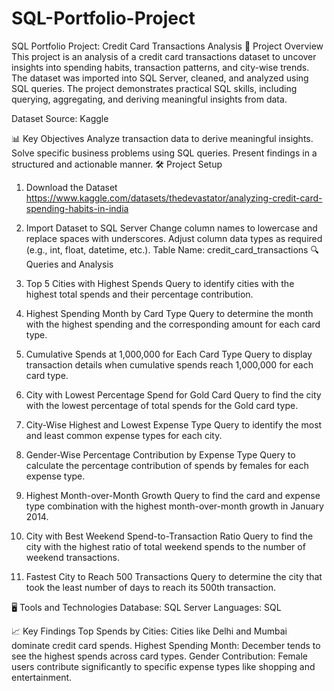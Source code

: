 # SQL-Portfolio-Project
SQL Portfolio Project: Credit Card Transactions Analysis
📄 Project Overview
This project is an analysis of a credit card transactions dataset to uncover insights into spending habits, transaction patterns, and city-wise trends. The dataset was imported into SQL Server, cleaned, and analyzed using SQL queries. The project demonstrates practical SQL skills, including querying, aggregating, and deriving meaningful insights from data.

Dataset Source: Kaggle

📊 Key Objectives
Analyze transaction data to derive meaningful insights.
Solve specific business problems using SQL queries.
Present findings in a structured and actionable manner.
🛠 Project Setup
1. Download the Dataset
https://www.kaggle.com/datasets/thedevastator/analyzing-credit-card-spending-habits-in-india
2. Import Dataset to SQL Server
Change column names to lowercase and replace spaces with underscores.
Adjust column data types as required (e.g., int, float, datetime, etc.).
Table Name: credit_card_transactions
🔍 Queries and Analysis
1. Top 5 Cities with Highest Spends
Query to identify cities with the highest total spends and their percentage contribution.

2. Highest Spending Month by Card Type
Query to determine the month with the highest spending and the corresponding amount for each card type.

3. Cumulative Spends at 1,000,000 for Each Card Type
Query to display transaction details when cumulative spends reach 1,000,000 for each card type.

4. City with Lowest Percentage Spend for Gold Card
Query to find the city with the lowest percentage of total spends for the Gold card type.

5. City-Wise Highest and Lowest Expense Type
Query to identify the most and least common expense types for each city.

6. Gender-Wise Percentage Contribution by Expense Type
Query to calculate the percentage contribution of spends by females for each expense type.

7. Highest Month-over-Month Growth
Query to find the card and expense type combination with the highest month-over-month growth in January 2014.

8. City with Best Weekend Spend-to-Transaction Ratio
Query to find the city with the highest ratio of total weekend spends to the number of weekend transactions.

9. Fastest City to Reach 500 Transactions
Query to determine the city that took the least number of days to reach its 500th transaction.

🖥️ Tools and Technologies
Database: SQL Server
Languages: SQL

📈 Key Findings
Top Spends by Cities: Cities like Delhi and Mumbai dominate credit card spends.
Highest Spending Month: December tends to see the highest spends across card types.
Gender Contribution: Female users contribute significantly to specific expense types like shopping and entertainment.
